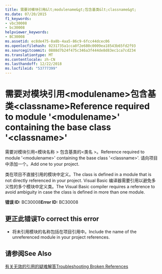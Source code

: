 ```yaml
---
title: 需要对模块引用&lt;modulename&gt;包含基类&lt;classname&gt;
ms.date: 07/20/2015
f1_keywords:
- vbc30008
- bc30008
helpviewer_keywords:
- BC30008
ms.assetid: ec8de475-8a8b-4aa5-86c9-6fcc44dcec06
ms.openlocfilehash: 0231735a1cca8f2e680c0009ea18543b65fd2f93
ms.sourcegitcommit: 0888d7b24f475c346a3f444de8d83ec1ca7cd234
ms.translationtype: MT
ms.contentlocale: zh-CN
ms.lasthandoff: 12/22/2018
ms.locfileid: "53777399"
---
```

# <a name="reference-required-to-module-ltmodulenamegt-containing-the-base-class-ltclassnamegt"></a><span data-ttu-id="6863f-102">需要对模块引用&lt;modulename&gt;包含基类&lt;classname&gt;</span><span class="sxs-lookup"><span data-stu-id="6863f-102">Reference required to module '&lt;modulename&gt;' containing the base class '&lt;classname&gt;'</span></span>
<span data-ttu-id="6863f-103">需要对模块引用\<模块名称 > 包含基类的\<类名 >。</span><span class="sxs-lookup"><span data-stu-id="6863f-103">Reference required to module '\<modulename>' containing the base class '\<classname>'.</span></span> <span data-ttu-id="6863f-104">请向项目中添加一个。</span><span class="sxs-lookup"><span data-stu-id="6863f-104">Add one to your project.</span></span>  
  
 <span data-ttu-id="6863f-105">类在项目不直接引用的模块中定义。</span><span class="sxs-lookup"><span data-stu-id="6863f-105">The class is defined in a module that is not directly referenced in your project.</span></span> <span data-ttu-id="6863f-106">Visual Basic 编译器需要引用以避免多义性的多个模块中定义类。</span><span class="sxs-lookup"><span data-stu-id="6863f-106">The Visual Basic compiler requires a reference to avoid ambiguity in case the class is defined in more than one module.</span></span>  
  
 <span data-ttu-id="6863f-107">**错误 ID:** BC30008</span><span class="sxs-lookup"><span data-stu-id="6863f-107">**Error ID:** BC30008</span></span>  
  
## <a name="to-correct-this-error"></a><span data-ttu-id="6863f-108">更正此错误</span><span class="sxs-lookup"><span data-stu-id="6863f-108">To correct this error</span></span>  
  
-   <span data-ttu-id="6863f-109">将未引用模块的名称包括在项目引用中。</span><span class="sxs-lookup"><span data-stu-id="6863f-109">Include the name of the unreferenced module in your project references.</span></span>  
  
## <a name="see-also"></a><span data-ttu-id="6863f-110">请参阅</span><span class="sxs-lookup"><span data-stu-id="6863f-110">See Also</span></span>  
  
 [<span data-ttu-id="6863f-111">有关无效的引用的疑难解答</span><span class="sxs-lookup"><span data-stu-id="6863f-111">Troubleshooting Broken References</span></span>](/visualstudio/ide/troubleshooting-broken-references)

